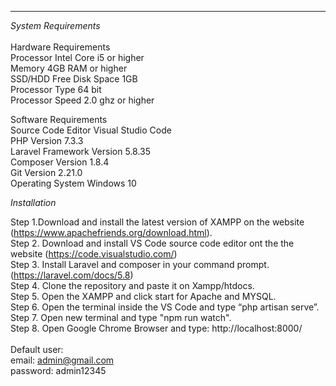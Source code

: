 --------------------------------------------------------------------------
*System Requirements* <br>
<br>
	Hardware Requirements<br>
		Processor				Intel Core i5 or higher<br>
		Memory				    4GB RAM or higher<br>
		SSD/HDD				    Free Disk Space 1GB<br>
		Processor Type			64 bit<br>
		Processor Speed			2.0 ghz or higher<br>

	 
   Software Requirements<br>
		Source Code Editor			Visual Studio Code <br>
		PHP 					    Version 7.3.3<br>
		Laravel Framework 			Version  5.8.35<br>
		Composer				    Version  1.8.4 <br>
		Git					        Version  2.21.0<br>
		Operating System 			Windows 10<br>


*Installation*<br>

Step 1.Download and install the latest version of XAMPP on the website 
(https://www.apachefriends.org/download.html).<br>
Step 2. Download and install VS Code source code editor ont the the website 
(https://code.visualstudio.com/)<br>
Step 3. Install Laravel and composer in your command prompt. 
(https://laravel.com/docs/5.8)<br>
Step 4. Clone the repository and paste it on Xampp/htdocs. <br>
Step 5. Open the  XAMPP and click start for Apache and MYSQL.<br>
Step 6. Open the terminal inside the VS Code and type “php artisan serve”.<br>
Step 7. Open new terminal and type "npm run watch".<br>
Step 8. Open Google Chrome Browser and type: http://localhost:8000/<br>
<br>
Default user:<br>
email: admin@gmail.com<br>
password: admin12345<br>




